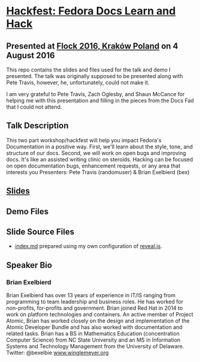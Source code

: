 # [Hackfest: Fedora Docs Learn and Hack](https://flock2016.sched.org/event/ed4a9f29526b5befe6a86635050cd958)
## Presented at [Flock 2016, Kraków Poland](https://flocktofedora.org) on 4 August 2016

This repo contains the slides and files used for the talk and demo
I presented.  The talk was originally supposed to be presented along
with Pete Travis, however, he, unfortunately, could not make it.

I am very grateful to Pete Travis, Zach Oglesby, and Shaun McCance for
helping me with this presentation and filling in the pieces from the
Docs Fad that I could not attend.

## Talk Description

This two part workshop/hackfest will help you impact Fedora's
Documentation in a positive way. First, we'll learn about the style, tone,
and structure of our docs. Second, we will work on open bugs and improving
docs. It's like an assisted writing clinic on steroids. Hacking can be
focused on open documentation bugs, enhancement requests, or any area that
interests you Presenters: Pete Travis (randomuser) & Brian Exelbierd (bex)

## [Slides](http://www.winglemeyer.org/bexelbie-talks-demos/Flock.2016.docs/)

## Demo Files

## Slide Source Files

* [index.md](index.md) prepared using my own configuration of [reveal.js](../tools/README.md).

## Speaker Bio

### Brian Exelbierd

Brian Exelbierd has over 13 years of experience in IT/IS ranging from
programming to team leadership and business roles. He has worked for
non-profits, for-profits and government. Brian joined Red Hat in 2014 to
work on platform technologies and containers. An active member of Project
Atomic, Brian has worked closely on the design and implementation of
the Atomic Developer Bundle and has also worked with documentation and
related tasks. Brian has a BS in Mathematics Education (concentration
Computer Science) from NC State University and an MS in Information
Systems and Technology Management from the University of
Delaware. Twitter: @bexelbie www.winglemeyer.org
